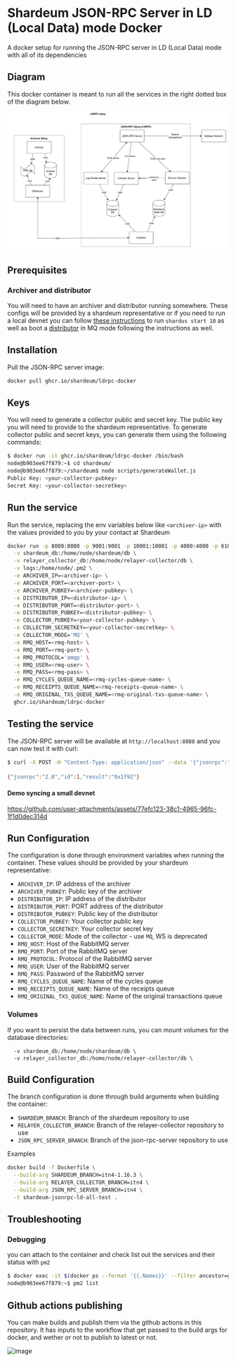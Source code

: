 # Shardeum JSON-RPC Server in LD (Local Data) mode Docker

A docker setup for running the JSON-RPC server in LD (Local Data) mode with all of its dependencies

## Diagram

This docker container is meant to run all the services in the right dotted box of the diagram below.

![LD RPC Setup](https://github.com/shardeum/relayer-collector/raw/dev/ldrpc-setup.png)

## Prerequisites

### Archiver and distributor
You will need to have an archiver and distributor running somewhere. These configs will be provided by a shardeum representative or if you need to run a local devnet you can follow [these instructions](https://github.com/shardeum/shardeum?tab=readme-ov-file#installation) to run `shardus start 10` as well as boot a [distributor](https://github.com/shardeum/relayer-distributor) in MQ mode following the instructions as well.

## Installation

Pull the JSON-RPC server image:
```bash
docker pull ghcr.io/shardeum/ldrpc-docker
```

## Keys

You will need to generate a collector public and secret key. The public key you will need to provide to the shardeum representative.
To generate collector public and secret keys, you can generate them using the following commands:

```bash
$ docker run -it ghcr.io/shardeum/ldrpc-docker /bin/bash
node@b903ee67f879:~$ cd shardeum/
node@b903ee67f879:~/shardeum$ node scripts/generateWallet.js 
Public Key: <your-collector-pubkey>
Secret Key: <your-collector-secretkey>
```

## Run the service

Run the service, replacing the env variables below like `<archiver-ip>` with the values provided to you by your contact at Shardeum

```bash
docker run -p 8080:8080 -p 9001:9001 -p 10001:10001 -p 4000:4000 -p 6100:6100 -p 4446:4446 -p 4444:4444 -p 6101:6101 -d \
  -v shardeum_db:/home/node/shardeum/db \
  -v relayer_collector_db:/home/node/relayer-collector/db \
  -v logs:/home/node/.pm2 \
  -e ARCHIVER_IP=<archiver-ip> \
  -e ARCHIVER_PORT=<archiver-port> \
  -e ARCHIVER_PUBKEY=<archiver-pubkey> \
  -e DISTRIBUTOR_IP=<distributor-ip> \
  -e DISTRIBUTOR_PORT=<distributor-port> \
  -e DISTRIBUTOR_PUBKEY=<distributor-pubkey> \
  -e COLLECTOR_PUBKEY=<your-collector-pubkey> \
  -e COLLECTOR_SECRETKEY=<your-collector-secretkey> \
  -e COLLECTOR_MODE='MQ' \
  -e RMQ_HOST=<rmq-host> \
  -e RMQ_PORT=<rmq-port> \
  -e RMQ_PROTOCOL='amqp' \
  -e RMQ_USER=<rmq-user> \
  -e RMQ_PASS=<rmq-pass> \
  -e RMQ_CYCLES_QUEUE_NAME=<rmq-cycles-queue-name> \
  -e RMQ_RECEIPTS_QUEUE_NAME=<rmq-receipts-queue-name> \
  -e RMQ_ORIGINAL_TXS_QUEUE_NAME=<rmq-original-txs-queue-name> \
  ghcr.io/shardeum/ldrpc-docker
```

## Testing the service

The JSON-RPC server will be available at `http://localhost:8080` and you can now test it with curl: 
```bash
$ curl -X POST -H "Content-Type: application/json" --data '{"jsonrpc":"2.0","method":"eth_chainId","params":[],"id":1}' http://localhost:8080

{"jsonrpc":"2.0","id":1,"result":"0x1f92"}
```

#### Demo syncing a small devnet

https://github.com/user-attachments/assets/77efc123-38c1-4965-96fc-1f1d0dec314d

## Run Configuration

The configuration is done through environment variables when running the container. These values should be provided by your shardeum representative:

- `ARCHIVER_IP`: IP address of the archiver
- `ARCHIVER_PUBKEY`: Public key of the archiver
- `DISTRIBUTOR_IP`: IP address of the distributor
- `DISTRIBUTOR_PORT`: PORT address of the distributor
- `DISTRIBUTOR_PUBKEY`: Public key of the distributor
- `COLLECTOR_PUBKEY`: Your collector public key
- `COLLECTOR_SECRETKEY`: Your collector secret key
- `COLLECTOR_MODE`: Mode of the collector - use `MQ`, WS is deprecated 
- `RMQ_HOST`: Host of the RabbitMQ server
- `RMQ_PORT`: Port of the RabbitMQ server
- `RMQ_PROTOCOL`: Protocol of the RabbitMQ server
- `RMQ_USER`: User of the RabbitMQ server
- `RMQ_PASS`: Password of the RabbitMQ server
- `RMQ_CYCLES_QUEUE_NAME`: Name of the cycles queue
- `RMQ_RECEIPTS_QUEUE_NAME`: Name of the receipts queue
- `RMQ_ORIGINAL_TXS_QUEUE_NAME`: Name of the original transactions queue

### Volumes

If you want to persist the data between runs, you can mount volumes for the database directories:
```
  -v shardeum_db:/home/node/shardeum/db \
  -v relayer_collector_db:/home/node/relayer-collector/db \
```

## Build Configuration

The branch configuration is done through build arguments when building the container:
- `SHARDEUM_BRANCH`: Branch of the shardeum repository to use
- `RELAYER_COLLECTOR_BRANCH`: Branch of the relayer-collector repository to use
- `JSON_RPC_SERVER_BRANCH`: Branch of the json-rpc-server repository to use

Examples
```bash
docker build -f Dockerfile \
  --build-arg SHARDEUM_BRANCH=itn4-1.16.3 \
  --build-arg RELAYER_COLLECTOR_BRANCH=itn4 \
  --build-arg JSON_RPC_SERVER_BRANCH=itn4 \
  -t shardeum-jsonrpc-ld-all-test .
```

## Troubleshooting

### Debugging
you can attach to the container and check list out the services and their status with `pm2`
```bash
$ docker exec -it $(docker ps --format '{{.Names}}' --filter ancestor=ghcr.io/shardeum/ldrpc-docker:itn4-1.16.3) /bin/bash
node@b903ee67f879:~$ pm2 list
```

## Github actions publishing
You can make builds and publish them via the github actions in this repository. It has inputs to the workflow that get passed to the build args for docker, and wether or not to publish to latest or not.

![image](https://github.com/user-attachments/assets/8038709b-d343-4f67-b51c-514f11019fda)
